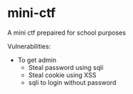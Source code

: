 # mini-ctf
A mini ctf prepaired for school purposes

Vulnerabilities:
* To get admin
  - Steal password using sqli
  - Steal cookie using XSS
  - sqli to login without password

